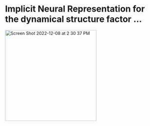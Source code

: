 # Implicit Neural Representation for the dynamical structure factor ... 

<img width="300" alt="Screen Shot 2022-12-08 at 2 30 37 PM" src="https://user-images.githubusercontent.com/39596225/206580987-a0564416-bad6-4240-9337-3118c0497213.png">
